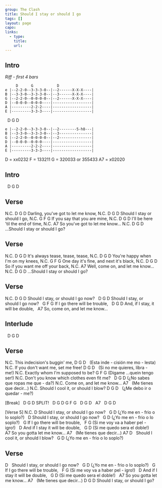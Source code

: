 ```yaml
---
group: The Clash
title: Should I stay or should I go
tags: []
layout: page
capo: 
links: 
  - type: 
    title: 
    url: 
---
```


## Intro
*Riff - first 4 bars*

```chordpro
     D      G           D
e |--2-2-0--3-3-3-0--|--2------X-X-X----|
B |--3-3-0--3-3-3-0--|--3------X-X-X----|
G |--2-2-0--0-0-0-0--|--2------X-X-X----|
D |--0-0-0--0-0-0----|------------------|
A |---------2-2-2----|------------------|
E |---------3-3-3----|------------------|
```

&nbsp;    D      G           D
```chordpro
e |--2-2-0--3-3-3-0--|--2--------5-h8---|
B |--3-3-0--3-3-3-0--|--3---------------|
G |--2-2-0--0-0-0-0--|--2---------------|
D |--0-0-0--0-0-0----|------------------|
A |---------2-2-2----|------------------|
E |---------3-3-3----|------------------|
```

D = xx0232             F  = 133211
G = 320033 or 355433   A7 = x02020

## Intro
&nbsp;      D         G           D

## Verse
N.C.                                D  G  D
Darling, you've got to let me know,
N.C.                                D  G  D
Should I stay or should I go,
N.C.                                G  F  G
If you say that you are mine,
N.C.                                D  G  D
I'll be here 'til the end of time,
N.C.                                A7
So you've got to let me know...
N.C.                                D  G  D
...Should I stay or should I go?

## Verse
N.C.                               D  G  D
It's always tease, tease, tease,
N.C.                               D  G  D
You're happy when I'm on my knees,
N.C.                                    G  F  G
One day it's fine, and next it's black,
N.C.                               D  G  D
So if you want me off your back,
N.C.                               A7
Well, come on, and let me know...
N.C.                               D  G  D
...Should I stay or should I go?

## Verse
N.C.                       D         G  D
Should I stay, or should I go now?
&nbsp;                          D         G  D
Should I stay, or should I go now?
&nbsp;                     G        F  G
If I go there will be trouble,
&nbsp;                          D        G  D
And, if I stay, it will be double,
&nbsp;                       A7
So, come on, and let me know...

## Interlude
&nbsp;    D          G          D

## Verse
N.C.
This indecision's buggin' me,
D               G              D
&nbsp;  (Esta inde - cisión me mo - lesta)
N.C.
If you don't want me, set me free!
D            G                D
&nbsp;  (Si no me quieres, líbra - me!)
N.C.
Exactly whom I'm supposed to be?
 G      F          G
(Digame   ...quein tengo ser!)
N.C.
Don't you know which clothes even fit me?
&nbsp; D            G              D
(¿No sabes que ropas me que - da?)
N.C.
Come on, and let me know...
A7
&nbsp;   (Me tienes que decir...)
N.C.
Should I cool it, or should I blow?
D            G             D
&nbsp;  (¿Me debo ir o quedar - me?)

[Break]
&nbsp;     D       G            D    SPLIT!
&nbsp;    D        G            D
 G               F         G
&nbsp;     D        G            D
&nbsp;    A7
&nbsp;    D        G            D

 [Verse 5]
N.C.                       D
Should I stay, or should I go now?
&nbsp;            G         D
(¿Yo me en - frio o lo soplo?)
&nbsp;                          D
Should I stay, or should I go now?
&nbsp;            G         D
(¿Yo me en - frio o lo soplo?)
&nbsp;                     G
If I go there will be trouble,
&nbsp;      F                    G
(Si me voy va a haber pel - igro!)
&nbsp;                        D
And if I stay it will be double,
&nbsp;      G             D
(Si me quedo sera el doble!)
&nbsp;                   A7
So you gotta let me know...
A7
&nbsp;   (Me tienes que decir...)
A7                                D
&nbsp;   Should I cool it, or should I blow?
&nbsp;            G         D
(¿Yo me en - frio o lo soplo?)

## Verse
D
&nbsp;  Should I stay, or should I go now?
&nbsp;            G         D
(¿Yo me en - frio o lo soplo?)
&nbsp;                     G
If I go there will be trouble,
&nbsp;      F                    G
(Si me voy va a haber pel - igro!)
&nbsp;                        D
And if I stay it will be double,
&nbsp;      G             D
(Si me quedo sera el doble!)
&nbsp;                   A7
So you gotta let me know...
A7
&nbsp;   (Me tienes que decir...)
D        G                 D
Should I stay, or should I go?

